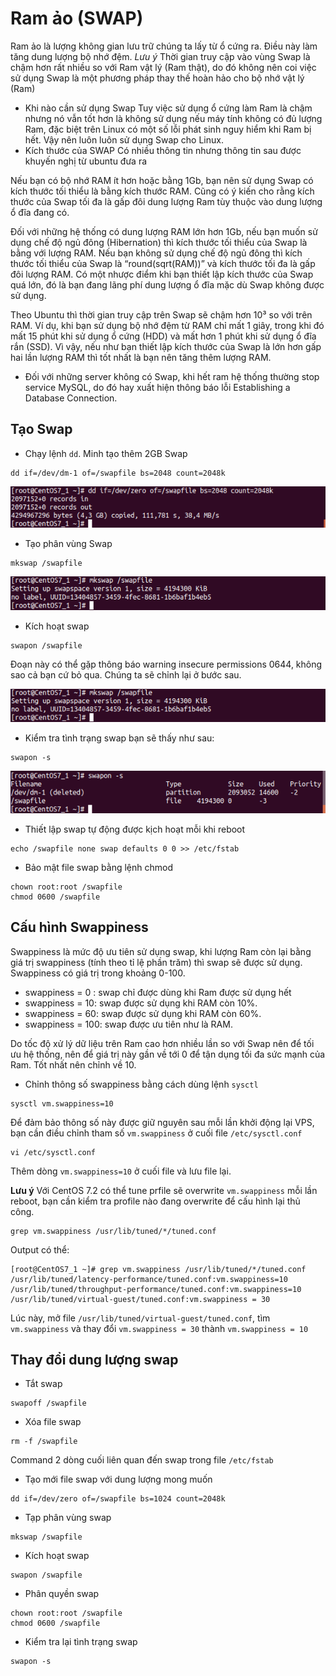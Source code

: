 # Ram ảo (SWAP)

Ram ảo là lượng không gian lưu trữ chúng ta lấy từ ổ cứng ra. Điều này làm tăng dung lượng bộ nhớ đệm. 
*Lưu ý* Thời gian truy cập vào vùng Swap là chậm hơn rất nhiều so với Ram vật lý (Ram thật), do đó không nên coi việc sử dụng Swap là một phương pháp thay thế hoàn hảo cho bộ nhớ vật lý (Ram)

* Khi nào cần sử dụng Swap
Tuy việc sử dụng ổ cứng làm Ram là chậm nhưng nó vẫn tốt hơn là không sử dụng nếu máy tính không có đủ lượng Ram, đặc biệt trên Linux có một số lỗi phát sinh nguy hiểm khi Ram bị hết. Vậy nên luôn luôn sử dụng Swap cho Linux. 
* Kích thước của SWAP
Có nhiều thông tin nhưng thông tin sau được khuyến nghị từ ubuntu đưa ra

Nếu bạn có bộ nhớ RAM ít hơn hoặc bằng 1Gb, bạn nên sử dụng Swap có kích thước tối thiểu là bằng kích thước RAM. Cũng có ý kiến cho rằng kích thước của Swap tối đa là gấp đôi dung lượng Ram tùy thuộc vào dung lượng ổ đĩa đang có.

Đối với những hệ thống có dung lượng RAM lớn hơn 1Gb, nếu bạn muốn sử dụng chế độ ngủ đông (Hibernation) thì kích thước tối thiểu của Swap là bằng với lượng RAM. Nếu bạn không sử dụng chế độ ngủ đông thì kích thước tối thiểu của Swap là “round(sqrt(RAM))” và kích thước tối đa là gấp đôi lượng RAM. Có một nhược điểm khi bạn thiết lập kích thước của Swap quá lớn, đó là bạn đang lãng phí dung lượng ổ đĩa mặc dù Swap không được sử dụng.

Theo Ubuntu thì thời gian truy cập trên Swap sẽ chậm hơn 10³ so với trên RAM. Ví dụ, khi bạn sử dụng bộ nhớ đệm từ RAM chỉ mất 1 giây, trong khi đó mất 15 phút khi sử dụng ổ cứng (HDD) và mất hơn 1 phút khi sử dụng ổ đĩa rắn (SSD). Vì vậy, nếu như bạn thiết lập kích thước của Swap là lớn hơn gấp hai lần lượng RAM thì tốt nhất là bạn nên tăng thêm lượng RAM.

* Đối với những server không có Swap, khi hết ram hệ thống thường stop service MySQL, do đó hay xuất hiện thông báo lỗi Establishing a Database Connection.

## Tạo Swap

- Chạy lệnh `dd`. Minh tạo thêm 2GB Swap 

```
dd if=/dev/dm-1 of=/swapfile bs=2048 count=2048k
```

![swap](images_Linux/Swap.png)

- Tạo phân vùng Swap
```
mkswap /swapfile
```

![swap2](images_Linux/Swap2.png)

- Kích hoạt swap
```
swapon /swapfile
```
Đoạn này có thể gặp thông báo warning insecure permissions 0644, không sao cả bạn cứ bỏ qua. Chúng ta sẽ chỉnh lại ở bước sau.

![swap2](images_Linux/Swap2.png)

- Kiểm tra tình trạng swap bạn sẽ thấy như sau:
```
swapon -s
```

![swap3](images_Linux/Swap3.png) 

- Thiết lập swap tự động được kịch hoạt mỗi khi reboot

```
echo /swapfile none swap defaults 0 0 >> /etc/fstab
```
- Bảo mật file swap bằng lệnh chmod

```
chown root:root /swapfile 
chmod 0600 /swapfile
```

## Cấu hình Swappiness

Swappiness là mức độ ưu tiên sử dụng swap, khi lượng Ram còn lại bằng giá trị swappiness (tính theo tỉ lệ phần trăm) thì swap sẽ được sử dụng. Swappiness có giá trị trong khoảng 0-100.

* swappiness = 0 : swap chỉ được dùng khi Ram được sử dụng hết
* swappiness = 10: swap được sử dụng khi RAM còn 10%.
* swappiness = 60: swap được sử dụng khi RAM còn 60%.
* swappiness = 100: swap được ưu tiên như là RAM.

Do tốc độ xử lý dữ liệu trên Ram cao hơn nhiều lần so với Swap nên để tối ưu hệ thống, nên để giá trị này gần về tới 0 để tận dụng tối đa sức mạnh của Ram. Tốt nhất nên chỉnh về 10.

- Chỉnh thông số swappiness bằng cách dùng lệnh `sysctl`

```
sysctl vm.swappiness=10
```
Để đảm bảo thông số này được giữ nguyên sau mỗi lần khởi động lại VPS, bạn cần điều chỉnh tham số `vm.swappiness` ở cuối file `/etc/sysctl.conf`

```
vi /etc/sysctl.conf
```

Thêm dòng `vm.swappiness=10` ở cuối file và lưu file lại.

**Lưu ý**
Với CentOS 7.2 có thể tune prfile sẽ overwrite `vm.swappiness` mỗi lần reboot, bạn cần kiểm tra profile nào đang overwrite để cấu hình lại thủ công.
```
grep vm.swappiness /usr/lib/tuned/*/tuned.conf
```
Output có thể:

```
[root@CentOS7_1 ~]# grep vm.swappiness /usr/lib/tuned/*/tuned.conf
/usr/lib/tuned/latency-performance/tuned.conf:vm.swappiness=10
/usr/lib/tuned/throughput-performance/tuned.conf:vm.swappiness=10
/usr/lib/tuned/virtual-guest/tuned.conf:vm.swappiness = 30
```
Lúc này, mở file `/usr/lib/tuned/virtual-guest/tuned.conf`, tìm `vm.swappiness` và thay đổi `vm.swappiness = 30` thành `vm.swappiness = 10`

## Thay đổi dung lượng swap

- Tắt swap
```
swapoff /swapfile
```
- Xóa file swap
```
rm -f /swapfile
```
Command 2 dòng cuối liên quan đến swap trong file `/etc/fstab`
- Tạo mới file swap với dung lượng mong muốn
```
dd if=/dev/zero of=/swapfile bs=1024 count=2048k
```
- Tạp phân vùng swap
```
mkswap /swapfile
```
- Kích hoạt swap
```
swapon /swapfile
```
- Phân quyền swap
```
chown root:root /swapfile 
chmod 0600 /swapfile
```
- Kiểm tra lại tình trạng swap
```
swapon -s
```
